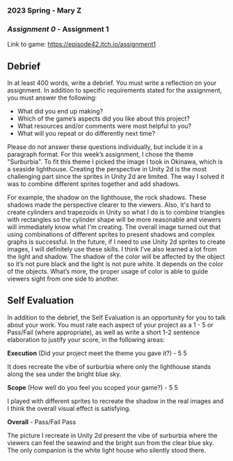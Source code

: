 ### **2023 Spring** - Mary Z
### *Assignment 0* - Assignment 1
Link to game: https://episode42.itch.io/assignment1


## **Debrief**
In at least 400 words, write a debrief. You must write a reflection on your assignment. In addition to specific requirements stated for the assignment, you must answer the following:

- What did you end up making?
- Which of the game’s aspects did you like about this project?
- What resources and/or comments were most helpful to you?
- What will you repeat or do differently next time?

Please do not answer these questions individually, but include it in a paragraph format.
For this week’s assignment, I chose the theme "Surburbia". To fit this theme I picked the image  I took in Okinawa, which is a seaside lighthouse. 
Creating the perspective in Unity 2d is the most challenging part since the sprites in Unity 2d are limited. The way I solved it was to combine different sprites together and add shadows.

For example, the shadow on the lighthouse, the rock shadows. These shadows made the perspective clearer to the viewers. 
Also, it's hard to create cylinders and trapezoids in Unity so what I do is to combine triangles with rectangles so the cylinder shape will be more reasonable and viewers will immediately know what I'm creating. 
The overall image turned out that using combinations of different sprites to present shadows and complex graphs is successful. In the future, if I need to use Unity 2d sprites to create images, I will definitely use these skills. 
I think I’ve also learned a lot from the light and shadow. The shadow of the color will be affected by the object so it’s not pure black and the light is not pure white. 
It depends on the color of the objects. What’s more, the proper usage of color is able to guide viewers sight from one side to another. 




## **Self Evaluation**
In addition to the debrief, the Self Evaluation is an opportunity for you to talk about your work. You must rate each aspect of your project as a 1 - 5 or Pass/Fail (where appropriate), as well as write a short 1-2 sentence elaboration to justify your score, in the following areas:


**Execution** (Did your project meet the theme you gave it?) - 5
5

It does recreate the vibe of surburbia where only the lighthouse stands along the sea under the bright blue sky. 


**Scope** (How well do you feel you scoped your game?) - 5
5

I played with different sprites to recreate the shadow in the real images and I think the overall visual effect is satisfying. 




**Overall** - Pass/Fail
Pass

The picture I recreate in Unity 2d present the vibe of surburbia where the viewers can feel the seawind and the bright sun from the clear blue sky. The only 
companion is the white light house who silently stood there.
